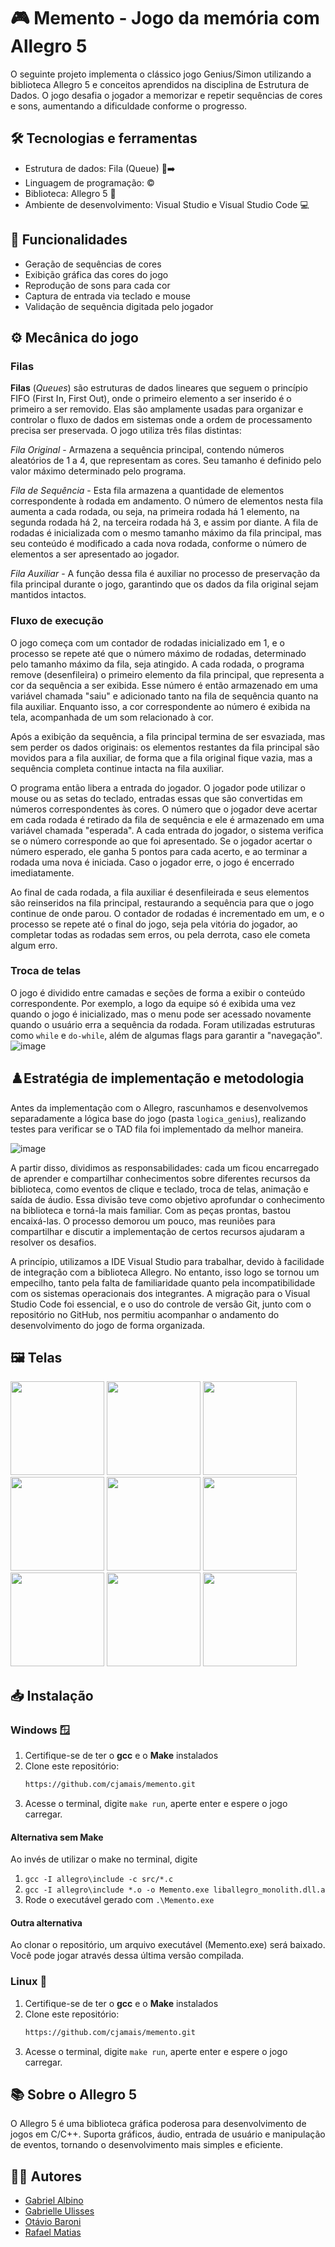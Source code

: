 # 🎮 Memento - Jogo da memória com Allegro 5
O seguinte projeto implementa o clássico jogo Genius/Simon utilizando a biblioteca Allegro 5 e conceitos aprendidos na disciplina de Estrutura de Dados. O jogo desafia o jogador a memorizar e repetir sequências de cores e sons, aumentando a dificuldade conforme o progresso.

## 🛠️ Tecnologias e ferramentas

- Estrutura de dados: Fila (Queue) 🛒➡️
- Linguagem de programação: ©️
- Biblioteca: Allegro 5 🐊
- Ambiente de desenvolvimento: Visual Studio e Visual Studio Code 💻

## 📜 Funcionalidades

- Geração de sequências de cores
- Exibição gráfica das cores do jogo
- Reprodução de sons para cada cor
- Captura de entrada via teclado e mouse
- Validação de sequência digitada pelo jogador

## ⚙️ Mecânica do jogo
### Filas
**Filas** (*Queues*) são estruturas de dados lineares que seguem o princípio FIFO (First In, First Out), onde o primeiro elemento a ser inserido é o primeiro a ser removido. Elas são amplamente usadas para organizar e controlar o fluxo de dados em sistemas onde a ordem de processamento precisa ser preservada. O jogo utiliza três filas distintas:

*Fila Original* - Armazena a sequência principal, contendo números aleatórios de 1 a 4, que representam as cores. Seu tamanho é definido pelo valor máximo determinado pelo programa.

*Fila de Sequência* - Esta fila armazena a quantidade de elementos correspondente à rodada em andamento. O número de elementos nesta fila aumenta a cada rodada, ou seja, na primeira rodada há 1 elemento, na segunda rodada há 2, na terceira rodada há 3, e assim por diante. A fila de rodadas é inicializada com o mesmo tamanho máximo da fila principal, mas seu conteúdo é modificado a cada nova rodada, conforme o número de elementos a ser apresentado ao jogador.

*Fila Auxiliar* - A função dessa fila é auxiliar no processo de preservação da fila principal durante o jogo, garantindo que os dados da fila original sejam mantidos intactos.
### Fluxo de execução
O jogo começa com um contador de rodadas inicializado em 1, e o processo se repete até que o número máximo de rodadas, determinado pelo tamanho máximo da fila, seja atingido. A cada rodada, o programa remove (desenfileira) o primeiro elemento da fila principal, que representa a cor da sequência a ser exibida. Esse número é então armazenado em uma variável chamada "saiu" e adicionado tanto na fila de sequência quanto na fila auxiliar. Enquanto isso, a cor correspondente ao número é exibida na tela, acompanhada de um som relacionado à cor.

Após a exibição da sequência, a fila principal termina de ser esvaziada, mas sem perder os dados originais: os elementos restantes da fila principal são movidos para a fila auxiliar, de forma que a fila original fique vazia, mas a sequência completa continue intacta na fila auxiliar.

O programa então libera a entrada do jogador. O jogador pode utilizar o mouse ou as setas do teclado, entradas essas que são convertidas em números correspondentes às cores. O número que o jogador deve acertar em cada rodada é retirado da fila de sequência e ele é armazenado em uma variável chamada "esperada". A cada entrada do jogador, o sistema verifica se o número corresponde ao que foi apresentado. Se o jogador acertar o número esperado, ele ganha 5 pontos para cada acerto, e ao terminar a rodada uma nova é iniciada. Caso o jogador erre, o jogo é encerrado imediatamente.

Ao final de cada rodada, a fila auxiliar é desenfileirada e seus elementos são reinseridos na fila principal, restaurando a sequência para que o jogo continue de onde parou. O contador de rodadas é incrementado em um, e o processo se repete até o final do jogo, seja pela vitória do jogador, ao completar todas as rodadas sem erros, ou pela derrota, caso ele cometa algum erro.

### Troca de telas
O jogo é dividido entre camadas e seções de forma a exibir o conteúdo correspondente. Por exemplo, a logo da equipe só é exibida uma vez quando o jogo é inicializado, mas o menu pode ser acessado novamente quando o usuário erra a sequência da rodada. Foram utilizadas estruturas como `while` e `do-while`, além de algumas flags para garantir a "navegação".
![image](https://github.com/user-attachments/assets/3e846d8c-cf57-4f9c-be9d-1bda23711224)

## ♟️Estratégia de implementação e metodologia
Antes da implementação com o Allegro, rascunhamos e desenvolvemos separadamente a lógica base do jogo (pasta `logica_genius`), realizando testes para verificar se o TAD fila foi implementado da melhor maneira.

![image](https://github.com/user-attachments/assets/609020ac-9970-408e-8f55-e958b6e0eff9)

A partir disso, dividimos as responsabilidades: cada um ficou encarregado de aprender e compartilhar conhecimentos sobre diferentes recursos da biblioteca, como eventos de clique e teclado, troca de telas, animação e saída de áudio. Essa divisão teve como objetivo aprofundar o conhecimento na biblioteca e torná-la mais familiar. Com as peças prontas, bastou encaixá-las. O processo demorou um pouco, mas reuniões para compartilhar e discutir a implementação de certos recursos ajudaram a resolver os desafios.

A princípio, utilizamos a IDE Visual Studio para trabalhar, devido à facilidade de integração com a biblioteca Allegro. No entanto, isso logo se tornou um empecilho, tanto pela falta de familiaridade quanto pela incompatibilidade com os sistemas operacionais dos integrantes. A migração para o Visual Studio Code foi essencial, e o uso do controle de versão Git, junto com o repositório no GitHub, nos permitiu acompanhar o andamento do desenvolvimento do jogo de forma organizada.

## 🖼️ Telas
<img src="https://github.com/user-attachments/assets/d1f656e7-b75f-47c8-9108-d19917a7333a" width="150">
<img src="https://github.com/user-attachments/assets/6b01eb4e-f22c-4905-b4f3-55081eafd88b" width="150">
<img src="https://github.com/user-attachments/assets/eb61382e-8d82-4f2c-bf30-87bc75c5b68f" width="150">
<img src="https://github.com/user-attachments/assets/b8104a3c-b558-4f76-9642-709d5b7fe4bc" width="150">
<img src="https://github.com/user-attachments/assets/89c81291-0144-4e38-a3e3-354df0638f86" width="150">
<img src="https://github.com/user-attachments/assets/2ea5c568-2de4-4714-bcb4-513eafafe2f5" width="150">
<img src="https://github.com/user-attachments/assets/e290931e-05ee-4cf7-9bfa-8870901e605a" width="150">
<img src="https://github.com/user-attachments/assets/33885bc4-f155-4c2d-a2dd-0ba27eceefe8" width="150">
<img src="https://github.com/user-attachments/assets/cacdcdd9-33cc-40d4-ba69-58dd08815b7c" width="150">

## 📥 Instalação
### Windows 🪟
1. Certifique-se de ter o **gcc** e o **Make** instalados
2. Clone este repositório:
   ```bash
   https://github.com/cjamais/memento.git
3. Acesse o terminal, digite `make run`, aperte enter e espere o jogo carregar.

#### Alternativa sem Make
Ao invés de utilizar o make no terminal, digite
1. `gcc -I allegro\include -c src/*.c`
2. `gcc -I allegro\include *.o -o Memento.exe liballegro_monolith.dll.a`<br>
3. Rode o executável gerado com `.\Memento.exe`

#### Outra alternativa
Ao clonar o repositório, um arquivo executável (Memento.exe) será baixado. Você pode jogar através dessa última versão compilada. 

### Linux 🐧
1. Certifique-se de ter o **gcc** e o **Make** instalados
2. Clone este repositório:
   ```bash
   https://github.com/cjamais/memento.git
3. Acesse o terminal, digite `make run`, aperte enter e espere o jogo carregar.

##  📚 Sobre o Allegro 5
O Allegro 5 é uma biblioteca gráfica poderosa para desenvolvimento de jogos em C/C++. Suporta gráficos, áudio, entrada de usuário e manipulação de eventos, tornando o desenvolvimento mais simples e eficiente.

## 👨‍💻 Autores
- [Gabriel Albino](https://www.linkedin.com/in/gabrielalbino05/)
- [Gabrielle Ulisses](https://www.linkedin.com/in/gabrielle-ulisses/)
- [Otávio Baroni](https://www.linkedin.com/in/otaviobaroni/)
- [Rafael Matias](https://www.linkedin.com/in/rafael-matias-dev/)

